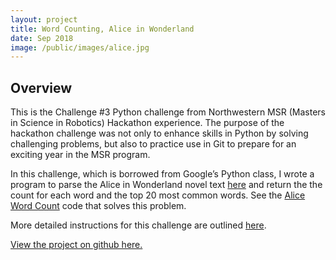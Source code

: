 ```yaml
---
layout: project
title: Word Counting, Alice in Wonderland
date: Sep 2018
image: /public/images/alice.jpg
---
```


## Overview

This is the Challenge #3 Python challenge from  Northwestern MSR (Masters in Science in Robotics) Hackathon experience. The purpose of the hackathon challenge was not only to enhance skills in Python by solving challenging problems, but also to practice use in Git to prepare for an exciting year in the MSR program. 

In this challenge, which is borrowed from Google’s Python class, I wrote a program to parse the Alice in Wonderland novel text [here](http://robotics.mech.northwestern.edu/~jarvis/alice.txt) and return the the count for each word and the top 20 most common words. See the [Alice Word Count](https://github.com/vnoelifant/msr_hackathon_challenges/blob/master/wordcount.py) code that solves this problem. 

More detailed  instructions for this challenge are outlined [here](http://robotics.mech.northwestern.edu/~jarvis/hackathon_2018_site/public/docs/challenge3.pdf). 

[View the project on github here.](https://github.com/vnoelifant/msr_hackathon_challenges/blob/master/README.md)
